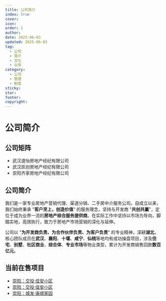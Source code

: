 ```yaml
---
title: 公司简介
index: true
cover: 
icon: 
order: 1
author: 
date: 2025-06-03
updated: 2025-06-03
tag:
  - 公司
  - 简介
  - 文化
  - 业务
category:
  - 公司
  - 管理
  - 制度
sticky: 
star: 
footer: 
copyright: 
---
```


# 公司简介

## 公司矩阵

- 武汉道怡房地产经纪有限公司
- 武汉凯创房地产经纪有限公司
- 崇阳齐家房地产经纪有限公司

## 公司简介

我们是一家专业房地产营销代理、渠道分销、二手房中介服务公司。自成立以来，我们始终秉承 "**客户至上，创造价值**" 的服务理念，坚持与开发商 "**共创共赢**"，定位于成为业界一流的**房地产综合服务提供商**。在实际工作中坚持以市场为导向，脚踏实地，高效执行，致力于房地产市场营销的深化与延伸。

公司以 "**为开发商负责、为合作伙伴负责、为客户负责**" 的专业精神，深耕**湖北**，核心团队成员在**武汉**、**襄阳**、**十堰**、**咸宁**、**仙桃**等地均有成功操盘项目，涉及**住宅**、**别墅**、**社区商业**、**综合体**、**专业市场**等物业类型，累计为开发商销售回款**数百亿元**。

## 当前在售项目

- [崇阳：交投·佳安小区](/res/操盘项目/佳安小区)
- [崇阳：交投·佳安小区](/res/操盘项目/香苑)
- [崇阳：城发·康顺家园](/res/操盘项目/康顺家园)

